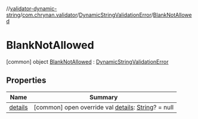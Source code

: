 //[validator-dynamic-string](../../../../index.md)/[com.chrynan.validator](../../index.md)/[DynamicStringValidationError](../index.md)/[BlankNotAllowed](index.md)



# BlankNotAllowed  
 [common] object [BlankNotAllowed](index.md) : [DynamicStringValidationError](../index.md)   


## Properties  
  
|  Name |  Summary | 
|---|---|
| <a name="com.chrynan.validator/DynamicStringValidationError.BlankNotAllowed/details/#/PointingToDeclaration/"></a>[details](index.md#%5Bcom.chrynan.validator%2FDynamicStringValidationError.BlankNotAllowed%2Fdetails%2F%23%2FPointingToDeclaration%2F%5D%2FProperties%2F1584461913)| <a name="com.chrynan.validator/DynamicStringValidationError.BlankNotAllowed/details/#/PointingToDeclaration/"></a> [common] open override val [details](index.md#%5Bcom.chrynan.validator%2FDynamicStringValidationError.BlankNotAllowed%2Fdetails%2F%23%2FPointingToDeclaration%2F%5D%2FProperties%2F1584461913): [String](https://kotlinlang.org/api/latest/jvm/stdlib/kotlin/-string/index.html)? = null   <br>|

